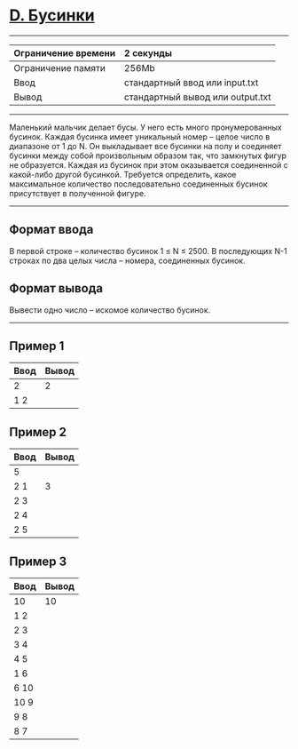 # [D. Бусинки](https://contest.yandex.ru/contest/29403/problems/D/)

---
| Ограничение времени | 2 секунды |
| :--- | :--- |
| Ограничение памяти | 256Mb |
| Ввод | стандартный ввод или input.txt |
| Вывод | стандартный вывод или output.txt |
---
Маленький мальчик делает бусы. У него есть много пронумерованных бусинок. Каждая бусинка имеет уникальный номер – целое число в диапазоне от 1 до N. Он выкладывает все бусинки на полу и соединяет бусинки между собой произвольным образом так, что замкнутых фигур не образуется. Каждая из бусинок при этом оказывается соединенной с какой-либо другой бусинкой.
Требуется определить, какое максимальное количество последовательно соединенных бусинок присутствует в полученной фигуре.

---
## Формат ввода
В первой строке – количество бусинок 1 ≤ N ≤ 2500. В последующих N-1 строках по два целых числа – номера, соединенных бусинок.

## Формат вывода
Вывести одно число – искомое количество бусинок.

---
## Пример 1

| Ввод | Вывод |
| :--- | :--- |
| 2 | 2 |
| 1 2 |  |

## Пример 2

| Ввод | Вывод |
| :--- | :--- |
| 5 |  |
| 2 1 | 3 |
| 2 3 |  |
| 2 4 |  |
| 2 5 |  |

## Пример 3

| Ввод | Вывод |
| :--- | :--- |
| 10 | 10 |
| 1 2 |  |
| 2 3 |  |
| 3 4 |  |
| 4 5 |  |
| 1 6 |  |
| 6 10 |  |
| 10 9 |  |
| 9 8 |  |
| 8 7 |  |
